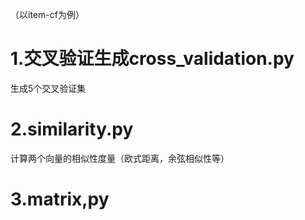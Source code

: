（以item-cf为例）
# 1.交叉验证生成cross_validation.py
生成5个交叉验证集
# 2.similarity.py
计算两个向量的相似性度量（欧式距离，余弦相似性等）
# 3.matrix,py
